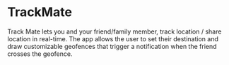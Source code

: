 # TrackMate
Track Mate lets you and your friend/family member, track location / share location in real-time.
The app allows the user to set their destination and draw customizable geofences that trigger a notification when the friend crosses the geofence. 
